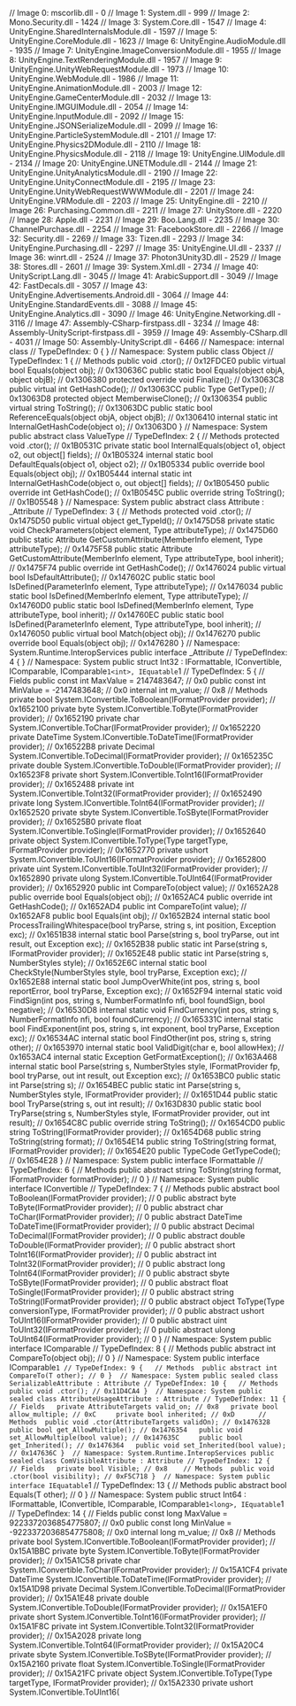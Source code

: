 // Image 0: mscorlib.dll - 0
// Image 1: System.dll - 999
// Image 2: Mono.Security.dll - 1424
// Image 3: System.Core.dll - 1547
// Image 4: UnityEngine.SharedInternalsModule.dll - 1597
// Image 5: UnityEngine.CoreModule.dll - 1623
// Image 6: UnityEngine.AudioModule.dll - 1935
// Image 7: UnityEngine.ImageConversionModule.dll - 1955
// Image 8: UnityEngine.TextRenderingModule.dll - 1957
// Image 9: UnityEngine.UnityWebRequestModule.dll - 1973
// Image 10: UnityEngine.WebModule.dll - 1986
// Image 11: UnityEngine.AnimationModule.dll - 2003
// Image 12: UnityEngine.GameCenterModule.dll - 2032
// Image 13: UnityEngine.IMGUIModule.dll - 2054
// Image 14: UnityEngine.InputModule.dll - 2092
// Image 15: UnityEngine.JSONSerializeModule.dll - 2099
// Image 16: UnityEngine.ParticleSystemModule.dll - 2101
// Image 17: UnityEngine.Physics2DModule.dll - 2110
// Image 18: UnityEngine.PhysicsModule.dll - 2118
// Image 19: UnityEngine.UIModule.dll - 2134
// Image 20: UnityEngine.UNETModule.dll - 2144
// Image 21: UnityEngine.UnityAnalyticsModule.dll - 2190
// Image 22: UnityEngine.UnityConnectModule.dll - 2195
// Image 23: UnityEngine.UnityWebRequestWWWModule.dll - 2201
// Image 24: UnityEngine.VRModule.dll - 2203
// Image 25: UnityEngine.dll - 2210
// Image 26: Purchasing.Common.dll - 2211
// Image 27: UnityStore.dll - 2220
// Image 28: Apple.dll - 2231
// Image 29: Boo.Lang.dll - 2235
// Image 30: ChannelPurchase.dll - 2254
// Image 31: FacebookStore.dll - 2266
// Image 32: Security.dll - 2269
// Image 33: Tizen.dll - 2293
// Image 34: UnityEngine.Purchasing.dll - 2297
// Image 35: UnityEngine.UI.dll - 2337
// Image 36: winrt.dll - 2524
// Image 37: Photon3Unity3D.dll - 2529
// Image 38: Stores.dll - 2601
// Image 39: System.Xml.dll - 2734
// Image 40: UnityScript.Lang.dll - 3045
// Image 41: ArabicSupport.dll - 3049
// Image 42: FastDecals.dll - 3057
// Image 43: UnityEngine.Advertisements.Android.dll - 3064
// Image 44: UnityEngine.StandardEvents.dll - 3088
// Image 45: UnityEngine.Analytics.dll - 3090
// Image 46: UnityEngine.Networking.dll - 3116
// Image 47: Assembly-CSharp-firstpass.dll - 3234
// Image 48: Assembly-UnityScript-firstpass.dll - 3959
// Image 49: Assembly-CSharp.dll - 4031
// Image 50: Assembly-UnityScript.dll - 6466 
// Namespace: 
internal class <Module> // TypeDefIndex: 0
{
} 
// Namespace: System
public class Object // TypeDefIndex: 1
{ 	// Methods 	public void .ctor(); // 0x12FDCE0 	public virtual bool Equals(object obj); // 0x130636C 	public static bool Equals(object objA, object objB); // 0x1306380 	protected override void Finalize(); // 0x13063C8 	public virtual int GetHashCode(); // 0x13063CC 	public Type GetType(); // 0x13063D8 	protected object MemberwiseClone(); // 0x1306354 	public virtual string ToString(); // 0x13063DC 	public static bool ReferenceEquals(object objA, object objB); // 0x1306410 	internal static int InternalGetHashCode(object o); // 0x13063D0
} 
// Namespace: System
public abstract class ValueType // TypeDefIndex: 2
{ 	// Methods 	protected void .ctor(); // 0x1B0531C 	private static bool InternalEquals(object o1, object o2, out object[] fields); // 0x1B05324 	internal static bool DefaultEquals(object o1, object o2); // 0x1B05334 	public override bool Equals(object obj); // 0x1B05444 	internal static int InternalGetHashCode(object o, out object[] fields); // 0x1B05450 	public override int GetHashCode(); // 0x1B0545C 	public override string ToString(); // 0x1B05548
} 
// Namespace: System
public abstract class Attribute : _Attribute // TypeDefIndex: 3
{ 	// Methods 	protected void .ctor(); // 0x1475D50 	public virtual object get_TypeId(); // 0x1475D58 	private static void CheckParameters(object element, Type attributeType); // 0x1475D60 	public static Attribute GetCustomAttribute(MemberInfo element, Type attributeType); // 0x1475F58 	public static Attribute GetCustomAttribute(MemberInfo element, Type attributeType, bool inherit); // 0x1475F74 	public override int GetHashCode(); // 0x1476024 	public virtual bool IsDefaultAttribute(); // 0x147602C 	public static bool IsDefined(ParameterInfo element, Type attributeType); // 0x1476034 	public static bool IsDefined(MemberInfo element, Type attributeType); // 0x14760D0 	public static bool IsDefined(MemberInfo element, Type attributeType, bool inherit); // 0x14760EC 	public static bool IsDefined(ParameterInfo element, Type attributeType, bool inherit); // 0x1476050 	public virtual bool Match(object obj); // 0x1476270 	public override bool Equals(object obj); // 0x1476280
} 
// Namespace: System.Runtime.InteropServices
public interface _Attribute // TypeDefIndex: 4
{
} 
// Namespace: System
public struct Int32 : IFormattable, IConvertible, IComparable, IComparable`1<int>, IEquatable`1<int> // TypeDefIndex: 5
{ 	// Fields 	public const int MaxValue = 2147483647; // 0x0 	public const int MinValue = -2147483648; // 0x0 	internal int m_value; // 0x8  	// Methods 	private bool System.IConvertible.ToBoolean(IFormatProvider provider); // 0x1652100 	private byte System.IConvertible.ToByte(IFormatProvider provider); // 0x1652190 	private char System.IConvertible.ToChar(IFormatProvider provider); // 0x1652220 	private DateTime System.IConvertible.ToDateTime(IFormatProvider provider); // 0x16522B8 	private Decimal System.IConvertible.ToDecimal(IFormatProvider provider); // 0x165235C 	private double System.IConvertible.ToDouble(IFormatProvider provider); // 0x16523F8 	private short System.IConvertible.ToInt16(IFormatProvider provider); // 0x1652488 	private int System.IConvertible.ToInt32(IFormatProvider provider); // 0x1652490 	private long System.IConvertible.ToInt64(IFormatProvider provider); // 0x1652520 	private sbyte System.IConvertible.ToSByte(IFormatProvider provider); // 0x16525B0 	private float System.IConvertible.ToSingle(IFormatProvider provider); // 0x1652640 	private object System.IConvertible.ToType(Type targetType, IFormatProvider provider); // 0x1652770 	private ushort System.IConvertible.ToUInt16(IFormatProvider provider); // 0x1652800 	private uint System.IConvertible.ToUInt32(IFormatProvider provider); // 0x1652890 	private ulong System.IConvertible.ToUInt64(IFormatProvider provider); // 0x1652920 	public int CompareTo(object value); // 0x1652A28 	public override bool Equals(object obj); // 0x1652AC4 	public override int GetHashCode(); // 0x1652AD4 	public int CompareTo(int value); // 0x1652AF8 	public bool Equals(int obj); // 0x1652B24 	internal static bool ProcessTrailingWhitespace(bool tryParse, string s, int position, Exception exc); // 0x1651B38 	internal static bool Parse(string s, bool tryParse, out int result, out Exception exc); // 0x1652B38 	public static int Parse(string s, IFormatProvider provider); // 0x1652E48 	public static int Parse(string s, NumberStyles style); // 0x1652E6C 	internal static bool CheckStyle(NumberStyles style, bool tryParse, Exception exc); // 0x1652E88 	internal static bool JumpOverWhite(int pos, string s, bool reportError, bool tryParse, Exception exc); // 0x1652F94 	internal static void FindSign(int pos, string s, NumberFormatInfo nfi, bool foundSign, bool negative); // 0x16530D8 	internal static void FindCurrency(int pos, string s, NumberFormatInfo nfi, bool foundCurrency); // 0x165331C 	internal static bool FindExponent(int pos, string s, int exponent, bool tryParse, Exception exc); // 0x16534AC 	internal static bool FindOther(int pos, string s, string other); // 0x1653970 	internal static bool ValidDigit(char e, bool allowHex); // 0x1653AC4 	internal static Exception GetFormatException(); // 0x163A468 	internal static bool Parse(string s, NumberStyles style, IFormatProvider fp, bool tryParse, out int result, out Exception exc); // 0x1653BC0 	public static int Parse(string s); // 0x1654BEC 	public static int Parse(string s, NumberStyles style, IFormatProvider provider); // 0x1651D44 	public static bool TryParse(string s, out int result); // 0x163D830 	public static bool TryParse(string s, NumberStyles style, IFormatProvider provider, out int result); // 0x1654C8C 	public override string ToString(); // 0x1654CD0 	public string ToString(IFormatProvider provider); // 0x1654D68 	public string ToString(string format); // 0x1654E14 	public string ToString(string format, IFormatProvider provider); // 0x1654E20 	public TypeCode GetTypeCode(); // 0x1654E28
} 
// Namespace: System
public interface IFormattable // TypeDefIndex: 6
{ 	// Methods 	public abstract string ToString(string format, IFormatProvider formatProvider); // 0
} 
// Namespace: System
public interface IConvertible // TypeDefIndex: 7
{ 	// Methods 	public abstract bool ToBoolean(IFormatProvider provider); // 0 	public abstract byte ToByte(IFormatProvider provider); // 0 	public abstract char ToChar(IFormatProvider provider); // 0 	public abstract DateTime ToDateTime(IFormatProvider provider); // 0 	public abstract Decimal ToDecimal(IFormatProvider provider); // 0 	public abstract double ToDouble(IFormatProvider provider); // 0 	public abstract short ToInt16(IFormatProvider provider); // 0 	public abstract int ToInt32(IFormatProvider provider); // 0 	public abstract long ToInt64(IFormatProvider provider); // 0 	public abstract sbyte ToSByte(IFormatProvider provider); // 0 	public abstract float ToSingle(IFormatProvider provider); // 0 	public abstract string ToString(IFormatProvider provider); // 0 	public abstract object ToType(Type conversionType, IFormatProvider provider); // 0 	public abstract ushort ToUInt16(IFormatProvider provider); // 0 	public abstract uint ToUInt32(IFormatProvider provider); // 0 	public abstract ulong ToUInt64(IFormatProvider provider); // 0
} 
// Namespace: System
public interface IComparable // TypeDefIndex: 8
{ 	// Methods 	public abstract int CompareTo(object obj); // 0
} 
// Namespace: System
public interface IComparable`1 // TypeDefIndex: 9
{ 	// Methods 	public abstract int CompareTo(T other); // 0
} 
// Namespace: System
public sealed class SerializableAttribute : Attribute // TypeDefIndex: 10
{ 	// Methods 	public void .ctor(); // 0x11D4CA4
} 
// Namespace: System
public sealed class AttributeUsageAttribute : Attribute // TypeDefIndex: 11
{ 	// Fields 	private AttributeTargets valid_on; // 0x8 	private bool allow_multiple; // 0xC 	private bool inherited; // 0xD  	// Methods 	public void .ctor(AttributeTargets validOn); // 0x1476328 	public bool get_AllowMultiple(); // 0x1476354 	public void set_AllowMultiple(bool value); // 0x147635C 	public bool get_Inherited(); // 0x1476364 	public void set_Inherited(bool value); // 0x147636C
} 
// Namespace: System.Runtime.InteropServices
public sealed class ComVisibleAttribute : Attribute // TypeDefIndex: 12
{ 	// Fields 	private bool Visible; // 0x8  	// Methods 	public void .ctor(bool visibility); // 0xF5C718
} 
// Namespace: System
public interface IEquatable`1 // TypeDefIndex: 13
{ 	// Methods 	public abstract bool Equals(T other); // 0
} 
// Namespace: System
public struct Int64 : IFormattable, IConvertible, IComparable, IComparable`1<long>, IEquatable`1<long> // TypeDefIndex: 14
{ 	// Fields 	public const long MaxValue = 9223372036854775807; // 0x0 	public const long MinValue = -9223372036854775808; // 0x0 	internal long m_value; // 0x8  	// Methods 	private bool System.IConvertible.ToBoolean(IFormatProvider provider); // 0x15A1BBC 	private byte System.IConvertible.ToByte(IFormatProvider provider); // 0x15A1C58 	private char System.IConvertible.ToChar(IFormatProvider provider); // 0x15A1CF4 	private DateTime System.IConvertible.ToDateTime(IFormatProvider provider); // 0x15A1D98 	private Decimal System.IConvertible.ToDecimal(IFormatProvider provider); // 0x15A1E48 	private double System.IConvertible.ToDouble(IFormatProvider provider); // 0x15A1EF0 	private short System.IConvertible.ToInt16(IFormatProvider provider); // 0x15A1F8C 	private int System.IConvertible.ToInt32(IFormatProvider provider); // 0x15A2028 	private long System.IConvertible.ToInt64(IFormatProvider provider); // 0x15A20C4 	private sbyte System.IConvertible.ToSByte(IFormatProvider provider); // 0x15A2160 	private float System.IConvertible.ToSingle(IFormatProvider provider); // 0x15A21FC 	private object System.IConvertible.ToType(Type targetType, IFormatProvider provider); // 0x15A2330 	private ushort System.IConvertible.ToUInt16(

